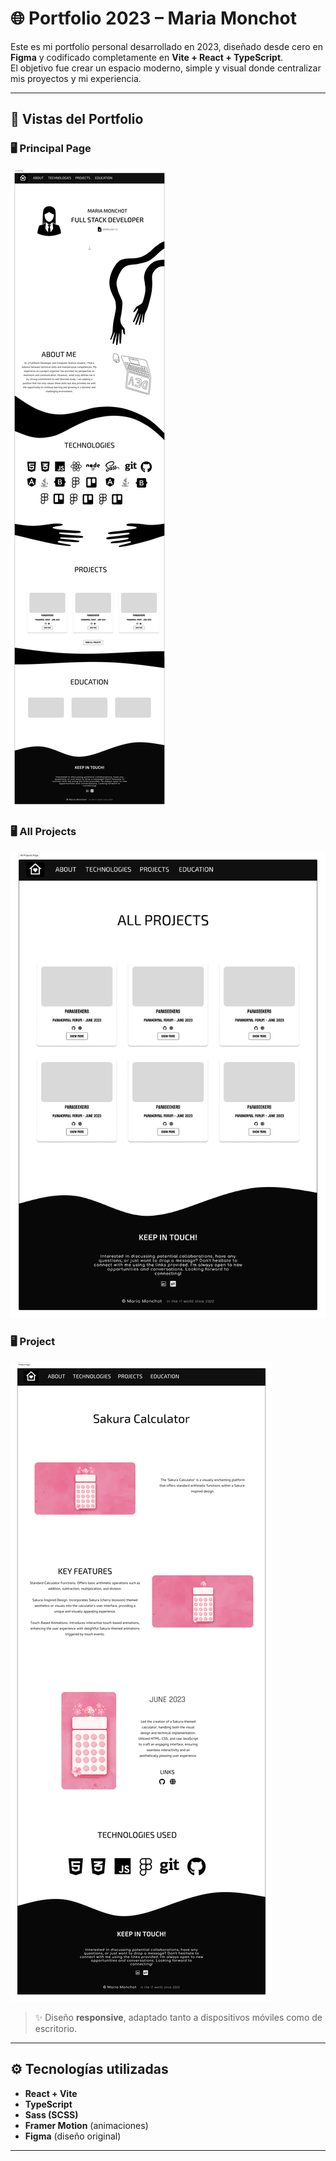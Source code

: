 # 🌐 Portfolio 2023 – Maria Monchot

Este es mi portfolio personal desarrollado en 2023, diseñado desde cero en **Figma** y codificado completamente en **Vite + React + TypeScript**.  
El objetivo fue crear un espacio moderno, simple y visual donde centralizar mis proyectos y mi experiencia.  

---

## 📸 Vistas del Portfolio

### 🖥️ Principal Page
![Principal Page](public/screenshots/PrincipalPage.png)

### 🖥️ All Projects
![All Projects](public/screenshots/AllProjectsPage.png)

### 🖥️ Project
![Project](public/screenshots/ProjectPage.png)

> ✨ Diseño **responsive**, adaptado tanto a dispositivos móviles como de escritorio.

---

## ⚙️ Tecnologías utilizadas

- **React + Vite**
- **TypeScript**
- **Sass (SCSS)**
- **Framer Motion** (animaciones)
- **Figma** (diseño original)

---
